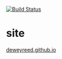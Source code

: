 [![Build Status](https://travis-ci.org/DeweyReed/site.svg?branch=master)](https://travis-ci.org/DeweyReed/site)

# site

[deweyreed.github.io](https://deweyreed.github.io)